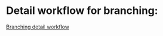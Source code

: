 
# Detail workflow for branching:


[Branching detail workflow](https://nvie.com/files/Git-branching-model.pdf)